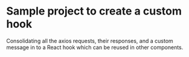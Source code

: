 # Sample project to create a custom hook

Consolidating all the axios requests, their responses, and a custom message in to a React hook which can be reused in other components.
